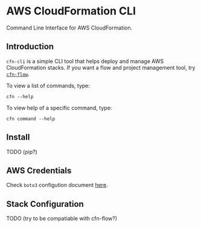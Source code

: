# AWS CloudFormation CLI
Command Line Interface for AWS CloudFormation.

## Introduction
`cfn-cli` is a simple CLI tool that helps deploy and manage AWS CloudFormation stacks.
If you want a flow and project management tool, try [`cfn-flow`](https://github.com/kickstarter/cfn-flow/blob/master/README.md).

To view a list of commands, type:
    
    cfn --help

To view help of a specific command, type:

    cfn command --help

## Install

TODO (pip?)

## AWS Credentials

Check `boto3` configution document [here](https://boto3.readthedocs.io/en/latest/guide/quickstart.html#configuration).

## Stack Configuration

TODO (try to be compatiable with cfn-flow?)
